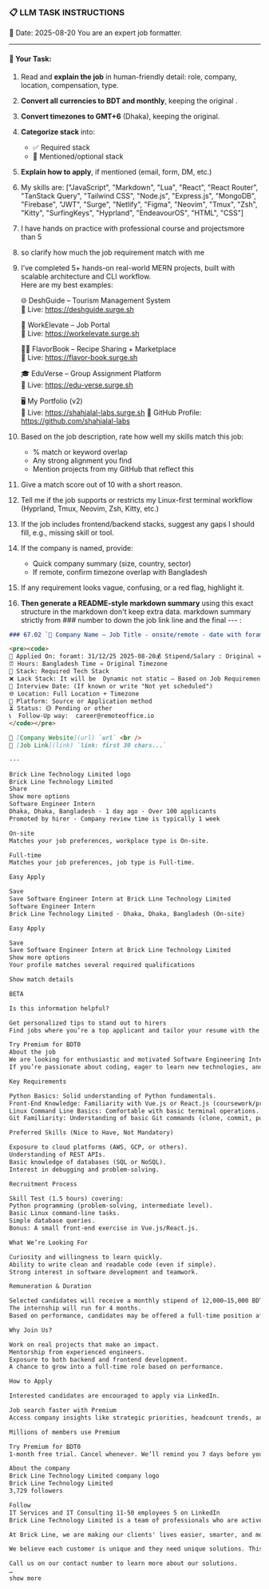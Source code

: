 ### 📋 LLM TASK INSTRUCTIONS

📅 Date: 2025-08-20
You are an expert job formatter.

---

#### 🔧 Your Task:

1. Read and **explain the job** in human-friendly detail: role, company, location, compensation, type.
2. **Convert all currencies to BDT and monthly**, keeping the original .
3. **Convert timezones to GMT+6** (Dhaka), keeping the original.
4. **Categorize stack** into:
   - ✅ Required stack
   - 🔧 Mentioned/optional stack
5. **Explain how to apply**, if mentioned (email, form, DM, etc.)
6. My skills are: ["JavaScript", "Markdown", "Lua", "React", "React Router", "TanStack Query", "Tailwind CSS", "Node.js", "Express.js", "MongoDB", "Firebase", "JWT", "Surge", "Netlify", "Figma", "Neovim", "Tmux", "Zsh", "Kitty", "SurfingKeys", "Hyprland", "EndeavourOS", "HTML", "CSS"]
7. I have hands on practice with professional course and projectsmore than 5
8. so clarify how much the job requirement match with me
9. I’ve completed 5+ hands-on real-world MERN projects, built with scalable architecture and CLI workflow.  
   Here are my best examples:

   🌐 DeshGuide – Tourism Management System  
   🔗 Live: https://deshguide.surge.sh

   💼 WorkElevate – Job Portal  
   🔗 Live: https://workelevate.surge.sh

   🧑‍🍳 FlavorBook – Recipe Sharing + Marketplace  
   🔗 Live: https://flavor-book.surge.sh

   🎓 EduVerse – Group Assignment Platform  
   🔗 Live: https://edu-verse.surge.sh

   🖥️ My Portfolio (v2)  
   🔗 Live: https://shahjalal-labs.surge.sh
   🚀 GitHub Profile: https://github.com/shahjalal-labs

10. Based on the job description, rate how well my skills match this job:
    - % match or keyword overlap
    - Any strong alignment you find
    - Mention projects from my GitHub that reflect this

11. Give a match score out of 10 with a short reason.

12. Tell me if the job supports or restricts my Linux-first terminal workflow (Hyprland, Tmux, Neovim, Zsh, Kitty, etc.)

13. If the job includes frontend/backend stacks, suggest any gaps I should fill, e.g., missing skill or tool.

14. If the company is named, provide:
    - Quick company summary (size, country, sector)
    - If remote, confirm timezone overlap with Bangladesh

15. If any requirement looks vague, confusing, or a red flag, highlight it.

16. **Then generate a README-style markdown summary** using this exact structure in the markdown don't keep extra data. markdown summary strictly from ### number to down the job link line and the final --- :

```markdown
### 67.02 `🏢 Company Name — Job Title - onsite/remote - date with foramt: 31/12/25 - BDT salary`

<pre><code>
📅 Applied On: foramt: 31/12/25 2025-08-20💰 Stipend/Salary : Original ≈ Converted BDT / Monthly
⏰ Hours: Bangladesh Time → Original Timezone
🧰 Stack: Required Tech Stack
❌ Lack Stack: It will be  Dynamic not static – Based on Job Requirements: For your example added: mysql, postgres, redis, docker, nginx, aws, gcp, azure, firebase, netlify, surge, figma, sketch, etc.
📆 Interview Date: (If known or write "Not yet scheduled")
🌐 Location: Full Location + Timezone
🧭 Platform: Source or Application method
⏳ Status: 🟡 Pending or other
📞  Follow-Up way:  career@remoteoffice.io
</code></pre>

🔗 [Company Website](url) `url` <br />
🔗 [Job Link](link) `link: first 30 chars...`

---

Brick Line Technology Limited logo
Brick Line Technology Limited
Share
Show more options
Software Engineer Intern
Dhaka, Dhaka, Bangladesh · 1 day ago · Over 100 applicants
Promoted by hirer · Company review time is typically 1 week

On-site
Matches your job preferences, workplace type is On-site.

Full-time
Matches your job preferences, job type is Full-time.

Easy Apply

Save
Save Software Engineer Intern at Brick Line Technology Limited
Software Engineer Intern
Brick Line Technology Limited · Dhaka, Dhaka, Bangladesh (On-site)

Easy Apply

Save
Save Software Engineer Intern at Brick Line Technology Limited
Show more options
Your profile matches several required qualifications

Show match details

BETA

Is this information helpful?

Get personalized tips to stand out to hirers
Find jobs where you’re a top applicant and tailor your resume with the help of AI.

Try Premium for BDT0
About the job
We are looking for enthusiastic and motivated Software Engineering Interns to join our team!
If you’re passionate about coding, eager to learn new technologies, and want real-world software development experience, this is the perfect opportunity.

Key Requirements

Python Basics: Solid understanding of Python fundamentals.
Front-End Knowledge: Familiarity with Vue.js or React.js (coursework/projects count).
Linux Command Line Basics: Comfortable with basic terminal operations.
Git Familiarity: Understanding of basic Git commands (clone, commit, push, pull).

Preferred Skills (Nice to Have, Not Mandatory)

Exposure to cloud platforms (AWS, GCP, or others).
Understanding of REST APIs.
Basic knowledge of databases (SQL or NoSQL).
Interest in debugging and problem-solving.

Recruitment Process

Skill Test (1.5 hours) covering:
Python programming (problem-solving, intermediate level).
Basic Linux command-line tasks.
Simple database queries.
Bonus: A small front-end exercise in Vue.js/React.js.

What We’re Looking For

Curiosity and willingness to learn quickly.
Ability to write clean and readable code (even if simple).
Strong interest in software development and teamwork.

Remuneration & Duration

Selected candidates will receive a monthly stipend of 12,000–15,000 BDT.
The internship will run for 4 months.
Based on performance, candidates may be offered a full-time position after completion.

Why Join Us?

Work on real projects that make an impact.
Mentorship from experienced engineers.
Exposure to both backend and frontend development.
A chance to grow into a full-time role based on performance.

How to Apply

Interested candidates are encouraged to apply via LinkedIn.

Job search faster with Premium
Access company insights like strategic priorities, headcount trends, and more

Millions of members use Premium

Try Premium for BDT0
1-month free trial. Cancel whenever. We’ll remind you 7 days before your trial ends.

About the company
Brick Line Technology Limited company logo
Brick Line Technology Limited
3,729 followers

Follow
IT Services and IT Consulting 11-50 employees 5 on LinkedIn
Brick Line Technology Limited is a team of professionals who are actively helping clients to make their life easier with tech solutions since 2019.

At Brick Line, we are making our clients' lives easier, smarter, and more flexible with our tech-based solutions. We specialize in tech solutions that are bringing a revolution in education, health, and many more.

We believe each customer is unique and they need unique solutions. This is where we aspire by concentrating on clients' tech needs separately and making their life better.

Call us on our contact number to learn more about our solutions.
…
show more
```

